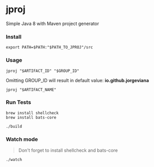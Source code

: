 # jproj
Simple Java 8 with Maven project generator

### Install
```
export PATH=$PATH:"$PATH_TO_JPROJ"/src
```

### Usage

```
jproj "$ARTIFACT_ID" "$GROUP_ID"
```

Omitting GROUP_ID will result in default value: **io.github.jorgeviana**
```
jproj "$ARTIFACT_NAME"
```


### Run Tests
```
brew install shellcheck
brew install bats-core
```
```
./build
```

### Watch mode
> Don't forget to install shellcheck and bats-core

```
./watch
```
